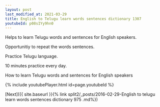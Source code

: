```yaml
---
layout: post
last_modified_at: 2021-03-29
title: English to Telugu learn words sentences dictionary 1307 
youtubeId: p08sIYy9hn0
---
```

 
 
Helps to learn Telugu words and sentences for English speakers.

Opportunitiy to repeat the words sentences. 

Practice Telugu language. 
 
10 minutes practice every day. 
 
How to learn Telugu words and sentences for English speakers 
 
{% include youtubePlayer.html id=page.youtubeId %}
 
 
[Next]({{ site.baseurl }}{% link  split2/_posts/2016-02-29-English to telugu learn words sentences dictionary 975 .md%})
 
